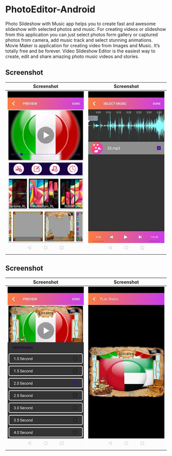 # PhotoEditor-Android

Photo Slideshow with Music app helps you to create fast and awesome slideshow with selected photos and music. For creating videos or slideshow from this application you can just select photos form gallery or captured photos from camera, add music track and select stunning animations. Movie Maker is application for creating video from Images and Music. It’s totally free and be forever. Video Slideshow Editor is the easiest way to create, edit and share amazing photo music videos and stories.

## Screenshot

|                Screenshot               | Screenshot |
|:---------------------------------------:|:-------------------------------------:|
| ![screenshot](screens/screen_1.jpg)   | ![screenshot](screens/screen_2.jpg)     |

## Screenshot

|                Screenshot               | Screenshot |
|:---------------------------------------:|:-------------------------------------:|
| ![screenshot](screens/screen_3.jpg)   | ![screenshot](screens/screen_5.jpg)     |

